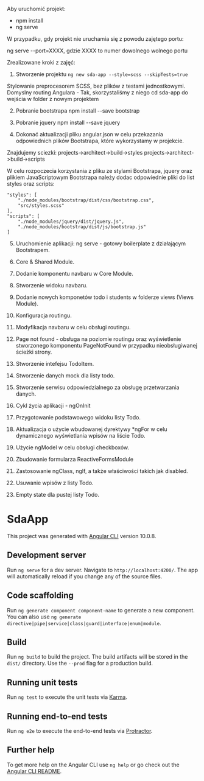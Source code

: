 Aby uruchomić projekt:
- npm install
- ng serve

W przypadku, gdy projekt nie uruchamia się z powodu zajętego portu:

ng serve --port=XXXX, gdzie XXXX to numer dowolnego wolnego portu


Zrealizowane kroki z zajęć:

1. Stworzenie projektu `ng new sda-app --style=scss --skipTests=true`

Stylowanie preprocesorem SCSS, bez plików z testami jednostkowymi.
Domyslny routing Angulara - Tak, skorzystaliśmy z niego
cd sda-app do wejścia w folder z nowym projektem

2. Pobranie bootstrapa
npm install --save bootstrap

3. Pobranie jquery
npm install --save jquery

4. Dokonać aktualizacji pliku angular.json w celu przekazania odpowiednich plików Bootstrapa, które
wykorzystamy w projekcie.

Znajdujemy sciezki:
projects->architect->build->styles
projects->architect->build->scripts

W celu rozpoczecia korzystania z pliku ze stylami Bootstrapa, jquery oraz plikiem JavaScriptowym Bootstrapa należy dodac odpowiednie pliki do list styles oraz scripts:

    "styles": [
        "./node_modules/bootstrap/dist/css/bootstrap.css",
        "src/styles.scss"
    ],
    "scripts": [
        "./node_modules/jquery/dist/jquery.js",
        "./node_modules/bootstrap/dist/js/bootstrap.js"
    ]
	
5. Uruchomienie aplikacji: ng serve - gotowy boilerplate z działającym Bootstrapem.

6. Core & Shared Module.

7. Dodanie komponentu navbaru w Core Module.

8. Stworzenie widoku navbaru.

9. Dodanie nowych komponetów todo i students w folderze views (Views Module).

10. Konfiguracja routingu.

11. Modyfikacja navbaru w celu obsługi routingu.

12. Page not found - obsługa na poziomie routingu oraz wyświetlenie stworzonego komponentu PageNotFound w przypadku nieobsługiwanej ścieżki strony.

13. Stworzenie intefejsu TodoItem.

14. Stworzenie danych mock dla listy todo.

15. Stworzenie serwisu odpowiedzialnego za obsługę przetwarzania danych.

16. Cykl życia aplikacji - ngOnInit

17. Przygotowanie podstawowego widoku listy Todo.

18. Aktualizacja o użycie wbudowanej dyrektywy *ngFor w celu dynamicznego wyświetlania wpisów na liście Todo.

19. Użycie ngModel w celu obsługi checkboxów.

20. Zbudowanie formularza ReactiveFormsModule

21. Zastosowanie ngClass, ngIf, a także właściwości takich jak disabled.

22. Usuwanie wpisów z listy Todo.

23. Empty state dla pustej listy Todo.


# SdaApp

This project was generated with [Angular CLI](https://github.com/angular/angular-cli) version 10.0.8.

## Development server

Run `ng serve` for a dev server. Navigate to `http://localhost:4200/`. The app will automatically reload if you change any of the source files.

## Code scaffolding

Run `ng generate component component-name` to generate a new component. You can also use `ng generate directive|pipe|service|class|guard|interface|enum|module`.

## Build

Run `ng build` to build the project. The build artifacts will be stored in the `dist/` directory. Use the `--prod` flag for a production build.

## Running unit tests

Run `ng test` to execute the unit tests via [Karma](https://karma-runner.github.io).

## Running end-to-end tests

Run `ng e2e` to execute the end-to-end tests via [Protractor](http://www.protractortest.org/).

## Further help

To get more help on the Angular CLI use `ng help` or go check out the [Angular CLI README](https://github.com/angular/angular-cli/blob/master/README.md).

